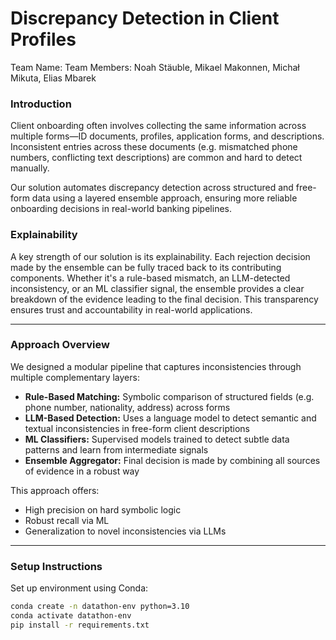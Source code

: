 # Discrepancy Detection in Client Profiles
Team Name: 
Team Members: Noah Stäuble, Mikael Makonnen, Michał Mikuta, Elias Mbarek

### Introduction

Client onboarding often involves collecting the same information across multiple forms—ID documents, profiles, application forms, and descriptions. Inconsistent entries across these documents (e.g. mismatched phone numbers, conflicting text descriptions) are common and hard to detect manually.

Our solution automates discrepancy detection across structured and free-form data using a layered ensemble approach, ensuring more reliable onboarding decisions in real-world banking pipelines.

### Explainability

A key strength of our solution is its explainability. Each rejection decision made by the ensemble can be fully traced back to its contributing components. Whether it's a rule-based mismatch, an LLM-detected inconsistency, or an ML classifier signal, the ensemble provides a clear breakdown of the evidence leading to the final decision. This transparency ensures trust and accountability in real-world applications.

---

### Approach Overview

We designed a modular pipeline that captures inconsistencies through multiple complementary layers:

- **Rule-Based Matching:** Symbolic comparison of structured fields (e.g. phone number, nationality, address) across forms  
- **LLM-Based Detection:** Uses a language model to detect semantic and textual inconsistencies in free-form client descriptions  
- **ML Classifiers:** Supervised models trained to detect subtle data patterns and learn from intermediate signals  
- **Ensemble Aggregator:** Final decision is made by combining all sources of evidence in a robust way  

This approach offers:
- High precision on hard symbolic logic  
- Robust recall via ML  
- Generalization to novel inconsistencies via LLMs  

---

### Setup Instructions

Set up environment using Conda:

```bash
conda create -n datathon-env python=3.10
conda activate datathon-env
pip install -r requirements.txt
```